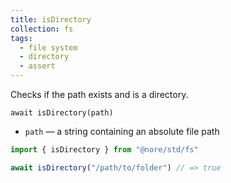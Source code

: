 ```yaml
---
title: isDirectory
collection: fs
tags:
  - file system
  - directory
  - assert
---
```


Checks if the path exists and is a directory.

`await isDirectory(path)`

- `path` — a string containing an absolute file path

```js
import { isDirectory } from "@nore/std/fs"

await isDirectory("/path/to/folder") // => true
```
